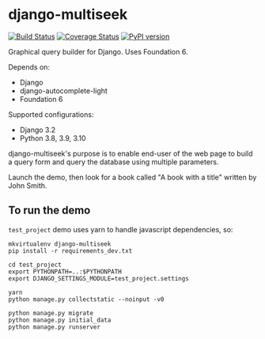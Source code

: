 django-multiseek
================

[![Build Status](https://github.com/mpasternak/django-multiseek/actions/workflows/tests.yml/badge.svg)](https://github.com/mpasternak/django-multiseek/actions)
[![Coverage Status](https://coveralls.io/repos/github/mpasternak/django-multiseek/badge.svg?branch=master)](https://coveralls.io/github/mpasternak/django-multiseek?branch=master)
[![PyPI version](https://badge.fury.io/py/django-multiseek.svg)](https://badge.fury.io/py/django-multiseek)

Graphical query builder for Django. Uses Foundation 6.

Depends on:
* Django
* django-autocomplete-light
* Foundation 6

Supported configurations:
* Django 3.2
* Python 3.8, 3.9, 3.10

django-multiseek's purpose is to enable end-user of the web page to build a query form and query the database using multiple parameters.

Launch the demo, then look for a book called "A book with a title" written by John Smith.

To run the demo
---------------

`test_project` demo uses yarn to handle javascript dependencies, so:


    mkvirtualenv django-multiseek
    pip install -r requirements_dev.txt

    cd test_project
    export PYTHONPATH=..:$PYTHONPATH
    export DJANGO_SETTINGS_MODULE=test_project.settings

    yarn
    python manage.py collectstatic --noinput -v0

    python manage.py migrate
    python manage.py initial_data
    python manage.py runserver
